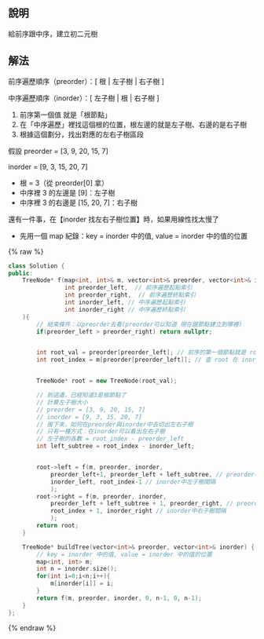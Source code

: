 ## 說明

給前序跟中序，建立初二元樹

## 解法

前序遍歷順序（preorder）：[ 根 | 左子樹 | 右子樹 ]

中序遍歷順序（inorder）：[ 左子樹 | 根 | 右子樹 ]

1. 前序第一個值 就是「根節點」
2. 在「中序遍歷」裡找這個根的位置，根左邊的就是左子樹、右邊的是右子樹
3. 根據這個劃分，找出對應的左右子樹區段

假設
preorder = [3, 9, 20, 15, 7]

inorder = [9, 3, 15, 20, 7]

-   根 = 3（從 preorder[0] 拿）
-   中序裡 3 的左邊是 [9]：左子樹
-   中序裡 3 的右邊是 [15, 20, 7]：右子樹

還有一件事，在【inorder 找左右子樹位置】時，如果用線性找太慢了

-   先用一個 map 紀錄：key = inorder 中的值, value = inorder 中的值的位置

{% raw %}

```cpp
class Solution {
public:
    TreeNode* f(map<int, int>& m, vector<int>& preorder, vector<int>& inorder,
                int preorder_left,  // 前序遍歷起點索引
                int preorder_right,  // 前序遍歷終點索引
                int inorder_left, // 中序遍歷起點索引
                int inorder_right // 中序遍歷終點索引
    ){
        // 結束條件：以preorder去看(preorder可以知道 現在跟節點建立到哪裡)
        if(preorder_left > preorder_right) return nullptr;


        int root_val = preorder[preorder_left]; // 前序的第一個節點就是 root
        int root_index = m[preorder[preorder_left]]; // 查 root 在 inorder 的位置


        TreeNode* root = new TreeNode(root_val);

        // 到這邊，已經知道3是根節點了
        // 計算左子樹大小
        // preorder = [3, 9, 20, 15, 7]
        // inorder = [9, 3, 15, 20, 7]
        // 接下來，如何在preorder與inorder中去切出左右子樹
        // 只有一種方式：在inorder可以看出左右子樹
        // 左子樹的各數 = root_index - preorder_left
        int left_subtree = root_index - inorder_left;


        root->left = f(m, preorder, inorder,
            preorder_left+1, preorder_left + left_subtree, // preorder中左子樹間隔
            inorder_left, root_index-1 // inorder中左子樹間隔
            );
        root->right = f(m, preorder, inorder,
            preorder_left + left_subtree + 1, preorder_right, // preorder中右子樹間隔
            root_index + 1, inorder_right // inorder中右子樹間隔
            );
        return root;
    }

    TreeNode* buildTree(vector<int>& preorder, vector<int>& inorder) {
        // key = inorder 中的值, value = inorder 中的值的位置
        map<int, int> m;
        int n = inorder.size();
        for(int i=0;i<n;i++){
            m[inorder[i]] = i;
        }
        return f(m, preorder, inorder, 0, n-1, 0, n-1);
    }
};
```

{% endraw %}
